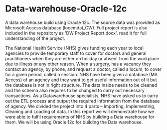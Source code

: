 # Data-warehouse-Oracle-12c
A data warehouse build using Oracle 12c. The source data was provided as Microsoft Access database (locemdat_CW).
Full project report is also included in the repository as 'DW Project Report.docx', read it for full understanding of the project. 


The National Health Service (NHS) gives funding each year to local agencies to provide temporary staff to cover for doctors and general practitioners when they are either on holiday or absent from the workplace due to illness or any other reason. When a surgery, has a vacancy they contact an agency, by phone, and request a doctor, called a locum, to cover for a given period, called a session. NHS have been given a database (MS Access) of an agency and they want to get useful information out of it but the database is not in right structure. The data inside needs to be cleaned and the schema also requires to be changed to carry out necessary transactions. 
As a Datawarehouse specialists, NHS have asked us to carry out the ETL process and output the required information from the database of agency.  We divided the project into 4 parts – Importing, Implementing, Cleaning and Loading of data. In this report we will demonstrate how we were able to fulfil requirements of NHS by building a Data warehouse for them. We will be using Oracle 12c for building the Data warehouse.
